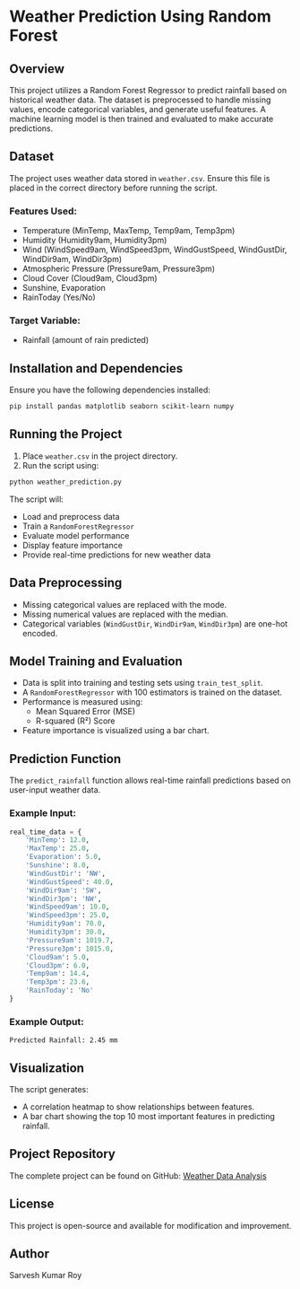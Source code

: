 # Weather Prediction Using Random Forest

## Overview
This project utilizes a Random Forest Regressor to predict rainfall based on historical weather data. The dataset is preprocessed to handle missing values, encode categorical variables, and generate useful features. A machine learning model is then trained and evaluated to make accurate predictions.

## Dataset
The project uses weather data stored in `weather.csv`. Ensure this file is placed in the correct directory before running the script.

### Features Used:
- Temperature (MinTemp, MaxTemp, Temp9am, Temp3pm)
- Humidity (Humidity9am, Humidity3pm)
- Wind (WindSpeed9am, WindSpeed3pm, WindGustSpeed, WindGustDir, WindDir9am, WindDir3pm)
- Atmospheric Pressure (Pressure9am, Pressure3pm)
- Cloud Cover (Cloud9am, Cloud3pm)
- Sunshine, Evaporation
- RainToday (Yes/No)

### Target Variable:
- Rainfall (amount of rain predicted)

## Installation and Dependencies
Ensure you have the following dependencies installed:

```bash
pip install pandas matplotlib seaborn scikit-learn numpy
```

## Running the Project
1. Place `weather.csv` in the project directory.
2. Run the script using:

```bash
python weather_prediction.py
```

The script will:
- Load and preprocess data
- Train a `RandomForestRegressor`
- Evaluate model performance
- Display feature importance
- Provide real-time predictions for new weather data

## Data Preprocessing
- Missing categorical values are replaced with the mode.
- Missing numerical values are replaced with the median.
- Categorical variables (`WindGustDir`, `WindDir9am`, `WindDir3pm`) are one-hot encoded.

## Model Training and Evaluation
- Data is split into training and testing sets using `train_test_split`.
- A `RandomForestRegressor` with 100 estimators is trained on the dataset.
- Performance is measured using:
  - Mean Squared Error (MSE)
  - R-squared (R²) Score
- Feature importance is visualized using a bar chart.

## Prediction Function
The `predict_rainfall` function allows real-time rainfall predictions based on user-input weather data.

### Example Input:
```python
real_time_data = {
    'MinTemp': 12.0,
    'MaxTemp': 25.0,
    'Evaporation': 5.0,
    'Sunshine': 8.0,
    'WindGustDir': 'NW',
    'WindGustSpeed': 40.0,
    'WindDir9am': 'SW',
    'WindDir3pm': 'NW',
    'WindSpeed9am': 10.0,
    'WindSpeed3pm': 25.0,
    'Humidity9am': 70.0,
    'Humidity3pm': 30.0,
    'Pressure9am': 1019.7,
    'Pressure3pm': 1015.0,
    'Cloud9am': 5.0,
    'Cloud3pm': 6.0,
    'Temp9am': 14.4,
    'Temp3pm': 23.6,
    'RainToday': 'No'
}
```
### Example Output:
```
Predicted Rainfall: 2.45 mm
```

## Visualization
The script generates:
- A correlation heatmap to show relationships between features.
- A bar chart showing the top 10 most important features in predicting rainfall.

## Project Repository
The complete project can be found on GitHub: [Weather Data Analysis](https://github.com/roysarvesh/Weather-Data-Analysis.git)

## License
This project is open-source and available for modification and improvement.

## Author
Sarvesh Kumar Roy

